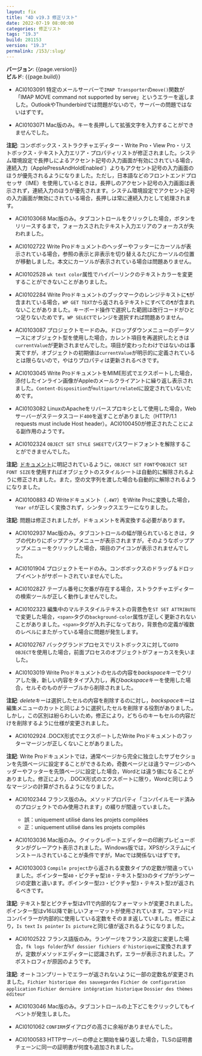 ```yaml
---
layout: fix
title: "4D v19.3 修正リスト"
date: 2022-07-19 08:00:00
categories: 修正リスト
tags: "19.3"
build: 281153
version: "19.3"
permalink: /153/:slug/
---
```


**バージョン**: {{page.version}}  
**ビルド**: {{page.build}} 

* ACI0103091 特定のメールサーバーで`IMAP Transporter`の`move()`関数が「IMAP MOVE command not supported by serve」というエラーを返しました。OutlookやThunderbirdでは問題がないので，サーバーの問題ではないはずです。

* ACI0103071 Mac版のみ。キーを長押しして拡張文字を入力することができませんでした。

**注記**: コンボボックス・ストラクチャエディター・Write Pro・View Pro・リストボックス・テキスト入力エリア・プロパティリストが修正されました。システム環境設定で長押しによるアクセント記号の入力画面が有効にされている場合，連続入力（ApplePressAndHoldEnabled`）よりもアクセント記号の入力画面のほうが優先されるようになりました。ただし，日本語などのフロントエンドプロセッサ（IME）を使用しているときは，長押しのアクセント記号の入力画面は表示されず，連続入力のほうが優先されます。システム環境設定でアクセント記号の入力画面が無効にされている場合，長押しは常に連続入力として処理されます。

* ACI0103068 Mac版のみ。タブコントロールをクリックした場合，ボタンをリリースするまで，フォーカスされたテキスト入力エリアのフォーカスが失われました。
 
* ACI0102722 Write Proドキュメントのヘッダーやフッターにカーソルが表示されている場合，参照の表示と非表示を切り替えるたびにカーソルの位置が移動しました。本文にカーソルが表示されている場合は問題ありません。

* ACI0102528 `wk text color`属性でハイパーリンクのテキストカラーを変更することができないことがありました。

* ACI0102284 Write Proドキュメントのブックマークのレンジテキストに`¶`が含まれている場合，`WP GET TEXT`から返されるテキストにすべての`¶`が含まれないことがありました。キーボード操作で選択した範囲は改行コードがひとつ足りないためです。`WP SELECT`でレンジを選択すれば問題ありません。

* ACI0103087 プロジェクトモードのみ。ドロップダウンメニューのデータソースにオブジェクト型を使用した場合，カレント項目を再選択したときは`currentValue`が更新されませんでした。項目が変わったわけではないのは事実ですが，オブジェクトの初期値は`currentValue`が明示的に定義されているとは限らないので，やはりプロパティは更新されるべきです。

* ACI0103045 Write ProドキュメントをMIME形式でエクスポートした場合，添付したインライン画像がAppleのメールクライアントに繰り返し表示されました。`Content-Disposition`が`multipart/related`に設定されていないためです。

* ACI0103082 LinuxのApacheをリバースプロキシとして使用した場合，Webサーバーがステータスコード`400`を返すことがありました（HTTP/1.1 requests must include Host header）。ACI0100450が修正されたことによる副作用のようです。

* ACI0102324 `OBJECT SET STYLE SHEET`でパスワードフォントを解除することができませんでした。

**注記**: [ドキュメント](https://doc.4d.com/4Dv19/4D/19.1/OBJECT-SET-STYLE-SHEET.301-5653487.ja.html)に明記されているように，`OBJECT SET FONT`や`OBJECT SET FONT SIZE`を使用すればオブジェクトのスタイルシートは自動的に解除されるように修正されました。また，空の文字列を渡した場合も自動的に解除されるようになりました。

* ACI0100883 4D Writeドキュメント（`.4W7`）をWrite Proに変換した場合，`Year of`が正しく変換されず，シンタックスエラーになりました。

**注記**: 問題は修正されましたが，ドキュメントを再変換する必要があります。

* ACI0102937 Mac版のみ。タブコントロールの幅が限られているときは，タブの代わりにポップアップメニューが表示されますが，そのようなポップアップメニューをクリックした場合，項目のアイコンが表示されませんでした。

* ACI0101904 プロジェクトモードのみ。コンボボックスのドラッグ＆ドロップイベントがサポートされていませんでした。

* ACI0102827 テーブル番号に欠番が存在する場合，ストラクチャエディターの検索ツールが正しく動作しませんでした。

* ACI0102323 編集中のマルチスタイルテキストの背景色を`ST SET ATTRIBUTE`で変更した場合，`<span>`タグの`background-color`属性が正しく更新されないことがありました。`<span>`タグが入れ子になっており，背景色の定義が複数のレベルにまたがっている場合に問題が発生します。
 
* ACI0102767 バックグランドプロセスでリストボックスに対して`GOTO OBJECT`を使用した場合，前面プロセスのオブジェクトがフォーカスを失いました。

* ACI0103019 Write Proドキュメントのセルの内容を*backspace*キーでクリアした後，新しい内容をタイプ入力し，再び*backspace*キーを使用した場合，セルそのものがテーブルから削除されました。

**注記**: *delete*キーは選択したセルの内容を削除するのに対し，*backspace*キーは編集メニューのカットと同じように選択したセルを削除する役割がありました。しかし，この区別は紛らわしいため，修正により，どちらのキーもセルの内容だけを削除するように仕様が変更されました。

* ACI0102924 .DOCX形式でエクスポートしたWrite Proドキュメントのフッターマージンが正しくないことがありました。

**注記**: Write Proドキュメントでは，通常ページから完全に独立したサブセクションを先頭ページに設定することができるため，奇数ページとは違うマージンのヘッダーやフッターを先頭ページに設定した場合，Wordとは違う値になることがありました。修正により，.DOCX形式のエクスポートに限り，Wordと同じようなマージンの計算がされるようになりました。

* ACI0102344 フランス版のみ。メソッドプロパティ「コンパイルモード済みのプロジェクトでのみ使用されます」の綴りが間違っていました。

    - 誤：uniquement utilisé dans les projets compilées
    - 正：uniquement utilisé dans les projets compilés
   
* ACI0103036 Mac版のみ。クイックレポートエディターの印刷プレビューボタンがグレーアウト表示されました。Windows版では，XPSがシステムにインストールされていることが条件ですが，Macでは関係ないはずです。

* ACI0103003 `Compile project`から返される変数タイプの定数が間違っていました。ポインター型`40`・ピクチャ型`10`・テキスト型`33`のタイプがランゲージの定数と違います。ポインター型`23`・ピクチャ型`3`・テキスト型`2`が返されるべきです。

**注記**: テキスト型とピクチャ型はv11で内部的なフォーマットが変更されました。ポインター型はv16以降で新しいフォーマットが使用されています。コマンドはコンパイラーが内部的に使用している定数をそのまま返していました。修正により，`Is text` `Is pointer` `Is picture`と同じ値が返されるようになりました。

* ACI0102522 フランス語版のみ。ランゲージをフランス設定に変更した場合，`fk logs folder`が`kf dossier fichiers d'historique`に変換されますが，定数がメソッドエディターに認識されず，エラーが表示されました。アポストロフィが原因のようです。

**注記**: オートコンプリートでエラーが返されないように一部の定数名が変更されました。`Fichier historique des sauvegardes` `Fichier de configuration application` `Fichier dernière intégration historique` `Dossier des thèmes éditeur`

* ACI0103046 Mac版のみ。タブコントロールの上下どこをクリックしてもイベントが発生しました。

* ACI0101062 `CONFIRM`ダイアログの高さに余裕がありませんでした。

* ACI0100583 HTTPサーバーの停止と開始を繰り返した場合，TLSの証明書チェーンに同一の証明書が何度も追加されました。
